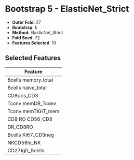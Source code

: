 # Bootstrap 5 - ElasticNet_Strict

- **Outer Fold**: 27
- **Bootstrap**: 5
- **Method**: ElasticNet_Strict
- **Fold Seed**: 72
- **Features Selected**: 10

## Selected Features

| Feature |
|---------|
| Bcells memory_total |
| Bcells naive_total |
| CD8pos_CD3 |
| Tconv memDR_Tconv |
| Tconv memTIGIT_mem |
| CD8 RO CD56_CD8 |
| DR_CD8RO |
| Bcells Ki67_CD3neg |
| NKCD56hi_NK |
| CD27IgD_Bcells |
